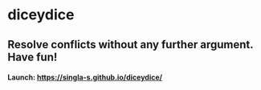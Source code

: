 # diceydice

## Resolve conflicts without any further argument. Have fun!

#### Launch: https://singla-s.github.io/diceydice/

